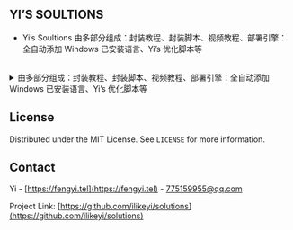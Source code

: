 YI’S SOULTIONS
-
 * Yi’s Soultions 由多部分组成：封装教程、封装脚本、视频教程、部署引擎：全自动添加 Windows 已安装语言、Yi’s 优化脚本等
<br>

<details>
  <summary>由多部分组成：封装教程、封装脚本、视频教程、部署引擎：全自动添加 Windows 已安装语言、Yi’s 优化脚本等</summary>
<br>

##### 组成部分
<h4><pre>章节 1.  封装教程</pre></h4>
<ul>
  <ol>由 Yi 编写的封装教程，可选开启 Windows 11 23H2、22H2、Windows 10、Windows Server 2022 的封装之旅，有不同的封装版本可选。</ol>
</ul>

<h4><pre>章节 2.  封装脚本</pre></h4>
<ul>
  <ol>使用 PowerShell 语言开发，遵循开源协议，可任意分发，不受版权限制。</ol>
</ul>

<h4><pre>章节 3.  视频教程</pre></h4>
<ul>
  <ol>视频教程包含了不同的封装方法：自定义分配封装事件、自动驾驶、手动封装，以及封装脚本介绍等。</ol>
</ul>

<h4><pre>章节 4.  本地语言体验包（LXPs）下载器</pre></h4>
<ul>
  <ol>解决批量下载“本地语言体验包（LXPs）”安装包，可筛选或下载全部。</ol>
</ul>

<h4><pre>章节 5.  全自动添加 Windows 已安装语言</pre></h4>
<ul>
  <ol>自动获取已安装的语言并自动添加，支持全盘部署标记，自定义部署过程，不包含其它。</ol>
</ul>

<h4><pre>章节 6.  Yi’s 优化脚本</pre></h4>
<ul>
  <ol>自动获取已安装的语言并自动添加，支持全盘部署标记，自定义部署过程，包含：</ol>
  <ol>优化脚本、常用软件安装、软件安装、系统优化、服务优化、UWP 卸载、更改文件夹位置等。</ol>
</ul>
</details>


## License

Distributed under the MIT License. See `LICENSE` for more information.


## Contact

Yi - [https://fengyi.tel](https://fengyi.tel) - 775159955@qq.com

Project Link: [https://github.com/ilikeyi/solutions](https://github.com/ilikeyi/solutions)
